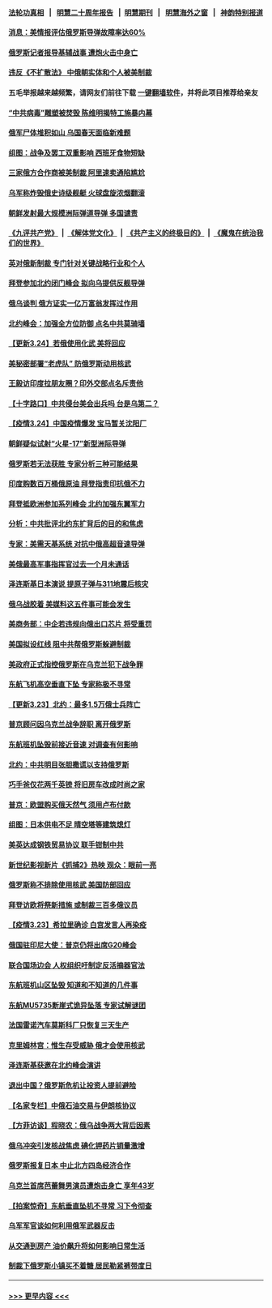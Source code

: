 #### [法轮功真相](https://github.com/gfw-breaker/truth/blob/master/README.md?t=0) &nbsp;&nbsp;|&nbsp;&nbsp; [明慧二十周年报告](https://github.com/gfw-breaker/mh-reports/blob/master/README.md?t=0) &nbsp;&nbsp;|&nbsp;&nbsp;[明慧期刊](https://github.com/gfw-breaker/mh-qikan) &nbsp;&nbsp;|&nbsp;&nbsp; [明慧海外之窗](https://github.com/gfw-breaker/mh-news/blob/master/README.md?t=0) &nbsp;&nbsp;|&nbsp;&nbsp; [神韵特别报道](https://github.com/gfw-breaker/mh-news/blob/master/shenyun.md?t=0)
#### [消息：美情报评估俄罗斯导弹故障率达60%](../pages/nsc418/n13671253.md?t=03251252) 
#### [俄罗斯记者报导基辅战事 遭炮火击中身亡](../pages/nsc418/n13671146.md?t=03251252) 
#### [违反《不扩散法》 中俄朝实体和个人被美制裁](../pages/nsc418/n13671005.md?t=03251252) 
#### 五毛举报越来越频繁，请网友们前往下载 [一键翻墙软件](https://github.com/gfw-breaker/ssr-accounts)，并将此项目推荐给亲友
#### [“中共病毒”雕塑被焚毁 陈维明揭特工施暴内幕](../pages/nsc418/n13666744.md?t=03251252) 
#### [俄军尸体堆积如山 乌国春天面临新难题](../pages/nsc418/n13670731.md?t=03251252) 
#### [组图：战争及罢工双重影响 西班牙食物短缺](../pages/nsc418/n13669818.md?t=03251252) 
#### [三家俄方合作商被美制裁 阿里速卖通陷尴尬](../pages/nsc418/n13670755.md?t=03251252) 
#### [乌军称炸毁俄史诗级舰艇 火球盘旋浓烟翻滚](../pages/nsc418/n13670727.md?t=03251252) 
#### [朝鲜发射最大规模洲际弹道导弹 多国谴责](../pages/nsc418/n13670673.md?t=03251252) 
#### [《九评共产党》](https://github.com/begood0513/9ping.md/blob/master/README.md) &nbsp;|&nbsp; [《解体党文化》](../../../../jtdwh.md/blob/master/README.md)  &nbsp;|&nbsp; [《共产主义的终极目的》](../../../../gczydzjmd.md/blob/master/README.md) &nbsp;|&nbsp; [《魔鬼在统治我们的世界》](../../../../mgztzwmdsj.md/blob/master/README.md) 
#### [英对俄新制裁 专门针对关键战略行业和个人](../pages/nsc418/n13670683.md?t=03251252) 
#### [拜登参加北约闭门峰会 拟向乌提供反舰导弹](../pages/nsc418/n13670495.md?t=03251252) 
#### [俄乌谈判 俄方证实一亿万富翁发挥过作用](../pages/nsc418/n13670592.md?t=03251252) 
#### [北约峰会：加强全方位防御 点名中共莫骑墙](../pages/nsc418/n13670597.md?t=03251252) 
#### [【更新3.24】若俄使用化武 美将回应](../pages/nsc418/n13670032.md?t=03251252) 
#### [美秘密部署“老虎队” 防俄罗斯动用核武](../pages/nsc418/n13670269.md?t=03251252) 
#### [王毅访印度拉朋友圈？印外交部点名斥责他](../pages/nsc418/n13670111.md?t=03251252) 
#### [【十字路口】中共侵台美会出兵吗 台是乌第二？](../pages/nsc418/n13669257.md?t=03251252) 
#### [【疫情3.24】中国疫情爆发 宝马暂关沈阳厂](../pages/nsc418/n13668470.md?t=03251252) 
#### [朝鲜疑似试射“火星-17”新型洲际导弹](../pages/nsc418/n13669715.md?t=03251252) 
#### [俄罗斯若无法获胜 专家分析三种可能结果](../pages/nsc418/n13669515.md?t=03251252) 
#### [印度购数百万桶俄原油 拜登指责印抗俄不力](../pages/nsc418/n13669518.md?t=03251252) 
#### [拜登抵欧洲参加系列峰会 北约加强东翼军力](../pages/nsc418/n13668857.md?t=03251252) 
#### [分析：中共批评北约东扩背后的目的和焦虑](../pages/nsc418/n13668482.md?t=03251252) 
#### [专家：美需天基系统 对抗中俄高超音速导弹](../pages/nsc418/n13668989.md?t=03251252) 
#### [美俄最高军事指挥官过去一个月未通话](../pages/nsc418/n13668744.md?t=03251252) 
#### [泽连斯基日本演说 提原子弹与311地震后核灾](../pages/nsc418/n13668171.md?t=03251252) 
#### [俄乌战胶着 美媒料这五件事可能会发生](../pages/nsc418/n13668574.md?t=03251252) 
#### [美商务部：中企若违规向俄出口芯片 将受重罚](../pages/nsc418/n13668494.md?t=03251252) 
#### [美国拟设红线 阻中共帮俄罗斯躲避制裁](../pages/nsc418/n13668212.md?t=03251252) 
#### [美政府正式指控俄罗斯在乌克兰犯下战争罪](../pages/nsc418/n13668421.md?t=03251252) 
#### [东航飞机高空垂直下坠 专家称极不寻常](../pages/nsc418/n13668315.md?t=03251252) 
#### [【更新3.23】北约：最多1.5万俄士兵阵亡](../pages/nsc418/n13667672.md?t=03251252) 
#### [普京顾问因乌克兰战争辞职 离开俄罗斯](../pages/nsc418/n13668133.md?t=03251252) 
#### [东航班机坠毁前接近音速 对调查有何影响](../pages/nsc418/n13668076.md?t=03251252) 
#### [北约：中共明目张胆撒谎以支持俄罗斯](../pages/nsc418/n13668125.md?t=03251252) 
#### [巧手爸仅花两千英镑 将旧房车改成时尚之家](../pages/nsc418/n13667276.md?t=03251252) 
#### [普京：欧盟购买俄天然气 须用卢布付款](../pages/nsc418/n13668039.md?t=03251252) 
#### [组图：日本供电不足 晴空塔等建筑熄灯](../pages/nsc418/n13667711.md?t=03251252) 
#### [美英达成钢铁贸易协议 联手钳制中共](../pages/nsc418/n13667944.md?t=03251252) 
#### [新世纪影视新片《抓捕2》热映 观众：眼前一亮](../pages/nsc418/n13666182.md?t=03251252) 
#### [俄罗斯称不排除使用核武 美国防部回应](../pages/nsc418/n13667684.md?t=03251252) 
#### [拜登访欧将祭新措施 或制裁三百多俄议员](../pages/nsc418/n13667607.md?t=03251252) 
#### [【疫情3.23】希拉里确诊 白宫发言人再染疫](../pages/nsc418/n13666999.md?t=03251252) 
#### [俄国驻印尼大使：普京仍将出席G20峰会](../pages/nsc418/n13667130.md?t=03251252) 
#### [联合国场边会 人权组织吁制定反活摘器官法](../pages/nsc418/n13665965.md?t=03251252) 
#### [东航班机山区坠毁 知道和不知道的几件事](../pages/nsc418/n13666411.md?t=03251252) 
#### [东航MU5735断崖式诡异坠落 专家试解谜团](../pages/nsc418/n13665865.md?t=03251252) 
#### [法国雷诺汽车莫斯科厂只恢复三天生产](../pages/nsc418/n13665909.md?t=03251252) 
#### [克里姆林宫：惟生存受威胁 俄才会使用核武](../pages/nsc418/n13666319.md?t=03251252) 
#### [泽连斯基获邀在北约峰会演讲](../pages/nsc418/n13666213.md?t=03251252) 
#### [退出中国？俄罗斯危机让投资人提前避险](../pages/nsc418/n13666253.md?t=03251252) 
#### [【名家专栏】中俄石油交易与伊朗核协议](../pages/nsc418/n13664968.md?t=03251252) 
#### [【方菲访谈】程晓农：俄乌战争两大背后因素](../pages/nsc418/n13663299.md?t=03251252) 
#### [俄乌冲突引发核战焦虑 碘化钾药片销量激增](../pages/nsc418/n13665851.md?t=03251252) 
#### [俄罗斯报复日本 中止北方四岛经济合作](../pages/nsc418/n13666500.md?t=03251252) 
#### [乌克兰首席芭蕾舞男演员遭炮击身亡 享年43岁](../pages/nsc418/n13665657.md?t=03251252) 
#### [【拍案惊奇】东航垂直坠机不寻常 习下令彻查](../pages/nsc418/n13664873.md?t=03251252) 
#### [乌军军官谈如何利用俄军武器反击](../pages/nsc418/n13665819.md?t=03251252) 
#### [从交通到房产 油价飙升将如何影响日常生活](../pages/nsc418/n13665631.md?t=03251252) 
#### [制裁下俄罗斯小镇买不着糖 居民勒紧裤带度日](../pages/nsc418/n13665510.md?t=03251252) 

----
#### [ >>> 更早内容 <<< ](../indexes/nsc418-earlier.md)
